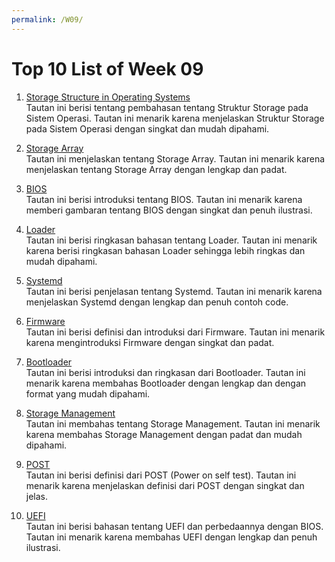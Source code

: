```yaml
---
permalink: /W09/
---
```


# Top 10 List of Week 09

1. [Storage Structure in Operating Systems](https://www.geeksforgeeks.org/storage-structure-in-operating-systems/)<br>
Tautan ini berisi tentang pembahasan tentang Struktur Storage pada Sistem Operasi. Tautan ini menarik karena menjelaskan Struktur Storage pada Sistem Operasi dengan singkat dan mudah dipahami.

2. [Storage Array](https://www.sciencedirect.com/topics/computer-science/storage-array)<br>
Tautan ini menjelaskan tentang Storage Array. Tautan ini menarik karena menjelaskan tentang Storage Array dengan lengkap dan padat.

3. [BIOS](https://www.computerhope.com/jargon/b/bios.htm)<br>
Tautan ini berisi introduksi tentang BIOS. Tautan ini menarik karena memberi gambaran tentang BIOS dengan singkat dan penuh ilustrasi.

4. [Loader](https://www.techopedia.com/definition/8104/loader)<br>
Tautan ini berisi ringkasan bahasan tentang Loader. Tautan ini menarik karena berisi ringkasan bahasan Loader sehingga lebih ringkas dan mudah dipahami.

5. [Systemd](https://www.linode.com/docs/guides/what-is-systemd/)<br>
Tautan ini berisi penjelasan tentang Systemd. Tautan ini menarik karena menjelaskan Systemd dengan lengkap dan penuh contoh code.

6. [Firmware](https://techterms.com/definition/firmware)<br>
Tautan ini berisi definisi dan introduksi dari Firmware. Tautan ini menarik karena mengintroduksi Firmware dengan singkat dan padat.

7. [Bootloader](https://www.ionos.com/digitalguide/server/configuration/what-is-a-bootloader/)<br>
Tautan ini berisi introduksi dan ringkasan dari Bootloader. Tautan ini menarik karena membahas Bootloader dengan lengkap dan dengan format yang mudah dipahami.

8. [Storage Management](https://susedefines.suse.com/definition/storage-management/)<br>
Tautan ini membahas tentang Storage Management. Tautan ini menarik karena membahas Storage Management dengan padat dan mudah dipahami.

9. [POST](https://whatis.techtarget.com/definition/POST-Power-On-Self-Test)<br>
Tautan ini berisi definisi dari POST (Power on self test). Tautan ini menarik karena menjelaskan definisi dari POST dengan singkat dan jelas.

10. [UEFI](https://www.howtogeek.com/56958/htg-explains-how-uefi-will-replace-the-bios/)<br>
Tautan ini berisi bahasan tentang UEFI dan perbedaannya dengan BIOS. Tautan ini menarik karena membahas UEFI dengan lengkap dan penuh ilustrasi.
